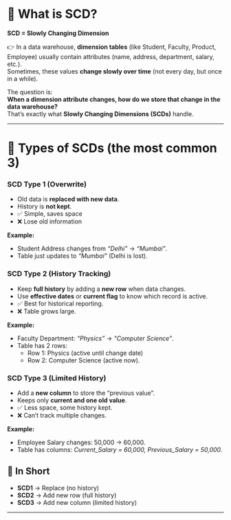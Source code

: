 # 🌟 What is SCD?

**SCD = Slowly Changing Dimension**

👉 In a data warehouse, **dimension tables** (like Student, Faculty, Product, Employee) usually contain attributes (name, address, department, salary, etc.).  
Sometimes, these values **change slowly over time** (not every day, but once in a while).

The question is:  
**When a dimension attribute changes, how do we store that change in the data warehouse?**  
That’s exactly what **Slowly Changing Dimensions (SCDs)** handle.

---
# 📌 Types of SCDs (the most common 3)

### **SCD Type 1 (Overwrite)**
- Old data is **replaced with new data**.
- History is **not kept**.
- ✅ Simple, saves space
- ❌ Lose old information

**Example:**
- Student Address changes from _“Delhi”_ → _“Mumbai”_.
- Table just updates to _“Mumbai”_ (Delhi is lost).

### **SCD Type 2 (History Tracking)**
- Keep **full history** by adding a **new row** when data changes.
- Use **effective dates** or **current flag** to know which record is active.
- ✅ Best for historical reporting.
- ❌ Table grows large.
    
**Example:**
- Faculty Department: _“Physics”_ → _“Computer Science”_.
- Table has 2 rows:
    - Row 1: Physics (active until change date)
    - Row 2: Computer Science (active now).

### **SCD Type 3 (Limited History)**

- Add a **new column** to store the “previous value”.
- Keeps only **current and one old value**.
- ✅ Less space, some history kept.
- ❌ Can’t track multiple changes.

**Example:**
- Employee Salary changes: 50,000 → 60,000.
- Table has columns: _Current_Salary = 60,000, Previous_Salary = 50,000_.
## 🎯 In Short
- **SCD1** → Replace (no history)
- **SCD2** → Add new row (full history)
- **SCD3** → Add new column (limited history)

---
